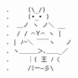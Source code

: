 <pre>
.     (\_/)
.     (•_• )
.  ＿ノ ヽ ノ＼ __
.  / / ⌒Ｙ⌒ ヽ |
. | ﾉ⌒＼ ￣￣ヽ   ノ
. ヽ＿＿＿＞､＿＿_／
.     ｜( 王 ﾉ〈
.     /ﾐー―彡\
</pre>
